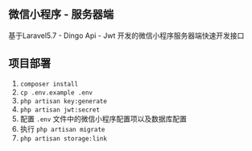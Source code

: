 ## 微信小程序 - 服务器端

基于Laravel5.7 - Dingo Api - Jwt 开发的微信小程序服务器端快速开发接口

## 项目部署

1. `composer install`
2. `cp .env.example .env`
3. `php artisan key:generate`
4. `php artisan jwt:secret`
5. 配置 `.env` 文件中的微信小程序配置项以及数据库配置
6. 执行 `php artisan migrate`
7. `php artisan storage:link`

